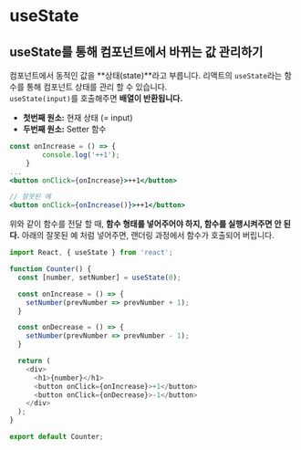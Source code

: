 # useState
## useState를 통해 컴포넌트에서 바뀌는 값 관리하기
컴포넌트에서 동적인 값을 **상태(state)**라고 부릅니다. 리액트의 `useState`라는 함수를 통해 컴포넌트 상태를 관리 할 수 있습니다. <br> `useState(input)`를 호출해주면 **배열이 반환됩니다.** 
- **첫번째 원소:** 현재 상태 (= input)
- **두번째 원소:** Setter 함수 

```jsx
const onIncrease = () => {
        console.log('++1');
    }
...
<button onClick={onIncrease}>++1</button>

// 잘못된 예
<button onClick={onIncrease()}>++1</button>
```
위와 같이 함수를 전달 할 때, **함수 형태를 넣어주어야 하지, 함수를 실행시켜주면 안 된다.** 아래의 잘못된 예 처럼 넣어주면, 랜더링 과정에서 함수가 호출되어 버립니다.

```js
import React, { useState } from 'react';

function Counter() {
  const [number, setNumber] = useState(0);

  const onIncrease = () => {
    setNumber(prevNumber => prevNumber + 1);
  }

  const onDecrease = () => {
    setNumber(prevNumber => prevNumber - 1);
  }

  return (
    <div>
      <h1>{number}</h1>
      <button onClick={onIncrease}>+1</button>
      <button onClick={onDecrease}>-1</button>
    </div>
  );
}

export default Counter;
```
